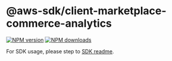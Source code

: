 # @aws-sdk/client-marketplace-commerce-analytics

[![NPM version](https://img.shields.io/npm/v/@aws-sdk/client-marketplace-commerce-analytics/rc.svg)](https://www.npmjs.com/package/@aws-sdk/client-marketplace-commerce-analytics)
[![NPM downloads](https://img.shields.io/npm/dm/@aws-sdk/client-marketplace-commerce-analytics.svg)](https://www.npmjs.com/package/@aws-sdk/client-marketplace-commerce-analytics)

For SDK usage, please step to [SDK readme](https://github.com/aws/aws-sdk-js-v3).
